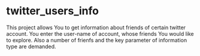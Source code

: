 # twitter_users_info
This project allows You to get information about friends of certain twitter account. You enter the user-name of account, whose friends You would like to explore. Also a number of frienfs and the key parameter of information type are demanded.
